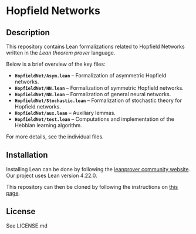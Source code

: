 # Hopfield Networks

## Description
This repository contains Lean formalizations related to Hopfield Networks written in the *Lean theorem prover* language.

Below is a brief overview of the key files:

- **`HopfieldNet/Asym.lean`** – Formalization of asymmetric Hopfield networks.  
- **`HopfieldNet/HN.lean`** – Formalization of symmetric Hopfield networks.  
- **`HopfieldNet/NN.lean`** – Formalization of general neural networks.  
- **`HopfieldNet/Stochastic.lean`** – Formalization of stochastic theory for Hopfield networks.  
- **`HopfieldNet/aux.lean`** – Auxiliary lemmas.  
- **`HopfieldNet/test.lean`** – Computations and implementation of the Hebbian learning algorithm.  

For more details, see the individual files.

## Installation
Installing Lean can be done by following the [leanprover community website](https://leanprover-community.github.io/get_started.html).
Our project uses Lean version 4.22.0.

This repository can then be cloned by following the instructions on [this page](https://leanprover-community.github.io/install/project.html).

## License
See LICENSE.md
